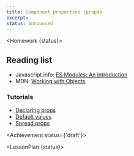 ```yaml
---
title: Component properties (props)
excerpt:
status: announced
---
```

<script>
	import Homework from "$lib/components/Homework.svelte";
	import LessonPlan from "$lib/components/LessonPlan.svelte";
	import LabTime from "$lib/components/LabTime.svelte";
	import Achievement from "$lib/components/Achievement.svelte";
</script>

<Homework {status}>

## Reading list
- Javascript.info: [ES Modules: An introduction](https://javascript.info/modules-intro)
- MDN: [Working with Objects](https://developer.mozilla.org/en-US/docs/Web/JavaScript/Guide/Working_with_Objects)

### Tutorials
- [Declaring props](https://learn.svelte.dev/tutorial/declaring-props)
- [Default values](https://learn.svelte.dev/tutorial/default-values)
- [Spread props](https://learn.svelte.dev/tutorial/spread-props)

</Homework>

<Achievement status={'draft'}>

</Achievement>

<LessonPlan {status}>

</LessonPlan>
